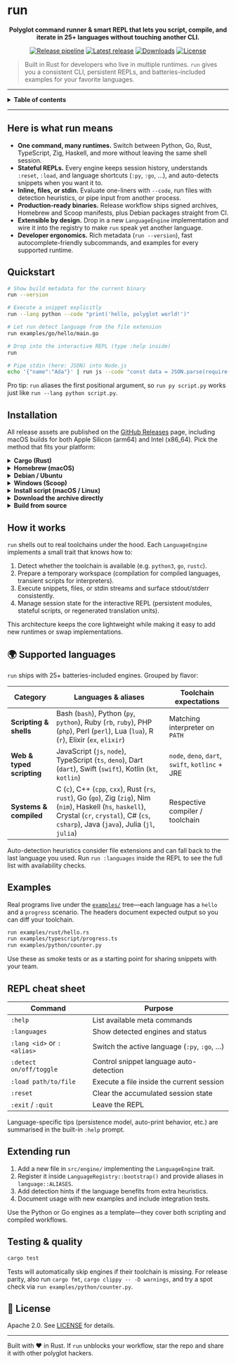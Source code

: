 # run

<p align="center">
	<strong>Polyglot command runner & smart REPL that lets you script, compile, and iterate in 25+ languages without touching another CLI.</strong>
</p>

<p align="center">
	<a href="https://github.com/Esubaalew/run/actions/workflows/release.yml"><img src="https://github.com/Esubaalew/run/actions/workflows/release.yml/badge.svg" alt="Release pipeline" /></a>
	<a href="https://github.com/Esubaalew/run/releases/latest"><img src="https://img.shields.io/github/v/release/Esubaalew/run?display_name=tag&sort=semver" alt="Latest release" /></a>
	<a href="https://github.com/Esubaalew/run/releases"><img src="https://img.shields.io/github/downloads/Esubaalew/run/total.svg" alt="Downloads" /></a>
	<a href="LICENSE"><img src="https://img.shields.io/badge/license-Apache%202.0-blue.svg" alt="License" /></a>
</p>

> Built in Rust for developers who live in multiple runtimes. `run` gives you a consistent CLI, persistent REPLs, and batteries-included examples for your favorite languages.

---

<details>
<summary><strong>Table of contents</strong></summary>

- [Highlights](#-highlights)
- [Quickstart](#-quickstart)
- [Installation](#-installation)
- [How it works](#-how-it-works)
- [Supported languages](#-supported-languages)
- [Examples](#-examples)
- [REPL cheat sheet](#-repl-cheat-sheet)
- [Extending run](#-extending-run)
- [Testing & quality](#testing--quality)
- [📄 License](#-license)

</details>

---

## Here is what run means

- **One command, many runtimes.** Switch between Python, Go, Rust, TypeScript, Zig, Haskell, and more without leaving the same shell session.
- **Stateful REPLs.** Every engine keeps session history, understands `:reset`, `:load`, and language shortcuts (`:py`, `:go`, …), and auto-detects snippets when you want it to.
- **Inline, files, or stdin.** Evaluate one-liners with `--code`, run files with detection heuristics, or pipe input from another process.
- **Production-ready binaries.** Release workflow ships signed archives, Homebrew and Scoop manifests, plus Debian packages straight from CI.
- **Extensible by design.** Drop in a new `LanguageEngine` implementation and wire it into the registry to make `run` speak yet another language.
- **Developer ergonomics.** Rich metadata (`run --version`), fast autocomplete-friendly subcommands, and examples for every supported runtime.

##  Quickstart

```bash
# Show build metadata for the current binary
run --version

# Execute a snippet explicitly
run --lang python --code "print('hello, polyglot world!')"

# Let run detect language from the file extension
run examples/go/hello/main.go

# Drop into the interactive REPL (type :help inside)
run

# Pipe stdin (here: JSON) into Node.js
echo '{"name":"Ada"}' | run js --code "const data = JSON.parse(require('fs').readFileSync(0, 'utf8')); console.log(`hi ${data.name}`)"
```

Pro tip: `run` aliases the first positional argument, so `run py script.py` works just like `run --lang python script.py`.

##  Installation

All release assets are published on the [GitHub Releases](https://github.com/Esubaalew/run/releases) page, including macOS builds for both Apple Silicon (arm64) and Intel (x86_64). Pick the method that fits your platform:

<details>
<summary><strong>Cargo (Rust)</strong></summary>

```bash
cargo install run-kit
```

> Installs the `run` binary from the [`run-kit`](https://crates.io/crates/run-kit) crate. Updating? Run `cargo install run-kit --force`.

</details>

<details>
<summary><strong>Homebrew (macOS)</strong></summary>

```bash
brew install --formula https://github.com/Esubaalew/run/releases/latest/download/homebrew-run.rb
```

>  This formula is published as a standalone file on each release; it isn’t part of the default Homebrew taps. Installing by name (`brew install homebrew-run`) will fail—always point Homebrew to the release URL above (or download the file and run `brew install ./homebrew-run.rb`).

Once the latest release artifacts are published, Homebrew automatically selects the correct macOS binary for your CPU (Intel or Apple Silicon) based on this formula.

</details>

<details>
<summary><strong>Debian / Ubuntu</strong></summary>

```bash
curl -LO https://github.com/Esubaalew/run/releases/latest/download/run-deb.sha256
DEB_FILE=$(awk '{print $2}' run-deb.sha256)
curl -LO "https://github.com/Esubaalew/run/releases/latest/download/${DEB_FILE}"
sha256sum --check run-deb.sha256
sudo apt install "./${DEB_FILE}"
```

</details>

<details>
<summary><strong>Windows (Scoop)</strong></summary>

```powershell
scoop install https://github.com/Esubaalew/run/releases/latest/download/run-scoop.json
```

</details>

<details>
<summary><strong>Install script (macOS / Linux)</strong></summary>

```bash
curl -fsSLO https://raw.githubusercontent.com/Esubaalew/run/master/scripts/install.sh
chmod +x install.sh
./install.sh --add-path           # optional: append ~/.local/bin to PATH
```

Pass `--version v0.2.0`, `--prefix /usr/local/bin`, or `--repo yourname/run` to customize the install.

</details>

<details>
<summary><strong>Download the archive directly</strong></summary>

1. Grab the `tar.gz` (macOS/Linux) or `zip` (Windows) from the latest release.
2. Extract it and copy `run` / `run.exe` onto your `PATH`.
3. Optionally execute the bundled `install.sh` to handle the copy for you.

</details>

<details>
<summary><strong>Build from source</strong></summary>

```bash
cargo install run-kit
```

The project targets Rust 1.70+. Installing from crates.io gives you the same `run` binary that CI publishes; use `--force` when upgrading to a newer release.

</details>

##  How it works

`run` shells out to real toolchains under the hood. Each `LanguageEngine` implements a small trait that knows how to:

1. Detect whether the toolchain is available (e.g. `python3`, `go`, `rustc`).
2. Prepare a temporary workspace (compilation for compiled languages, transient scripts for interpreters).
3. Execute snippets, files, or stdin streams and surface stdout/stderr consistently.
4. Manage session state for the interactive REPL (persistent modules, stateful scripts, or regenerated translation units).

This architecture keeps the core lightweight while making it easy to add new runtimes or swap implementations.

## 🌍 Supported languages

`run` ships with 25+ batteries-included engines. Grouped by flavor:

| Category                  | Languages & aliases                                                                                                                                                                                    | Toolchain expectations                           |
| ------------------------- | ------------------------------------------------------------------------------------------------------------------------------------------------------------------------------------------------------ | ------------------------------------------------ |
| **Scripting & shells**    | Bash (`bash`), Python (`py`, `python`), Ruby (`rb`, `ruby`), PHP (`php`), Perl (`perl`), Lua (`lua`), R (`r`), Elixir (`ex`, `elixir`)                                                                 | Matching interpreter on `PATH`                   |
| **Web & typed scripting** | JavaScript (`js`, `node`), TypeScript (`ts`, `deno`), Dart (`dart`), Swift (`swift`), Kotlin (`kt`, `kotlin`)                                                                                          | `node`, `deno`, `dart`, `swift`, `kotlinc` + JRE |
| **Systems & compiled**    | C (`c`), C++ (`cpp`, `cxx`), Rust (`rs`, `rust`), Go (`go`), Zig (`zig`), Nim (`nim`), Haskell (`hs`, `haskell`), Crystal (`cr`, `crystal`), C# (`cs`, `csharp`), Java (`java`), Julia (`jl`, `julia`) | Respective compiler / toolchain                  |

Auto-detection heuristics consider file extensions and can fall back to the last language you used. Run `run :languages` inside the REPL to see the full list with availability checks.

##  Examples

Real programs live under the [`examples/`](examples) tree—each language has a `hello` and a `progress` scenario. The headers document expected output so you can diff your toolchain.

```bash
run examples/rust/hello.rs
run examples/typescript/progress.ts
run examples/python/counter.py
```

Use these as smoke tests or as a starting point for sharing snippets with your team.

##  REPL cheat sheet

| Command                    | Purpose                                      |
| -------------------------- | -------------------------------------------- |
| `:help`                    | List available meta commands                 |
| `:languages`               | Show detected engines and status             |
| `:lang <id>` or `:<alias>` | Switch the active language (`:py`, `:go`, …) |
| `:detect on/off/toggle`    | Control snippet language auto-detection      |
| `:load path/to/file`       | Execute a file inside the current session    |
| `:reset`                   | Clear the accumulated session state          |
| `:exit` / `:quit`          | Leave the REPL                               |

Language-specific tips (persistence model, auto-print behavior, etc.) are summarised in the built-in `:help` prompt.

##  Extending run

1. Add a new file in `src/engine/` implementing the `LanguageEngine` trait.
2. Register it inside `LanguageRegistry::bootstrap()` and provide aliases in `language::ALIASES`.
3. Add detection hints if the language benefits from extra heuristics.
4. Document usage with new examples and include integration tests.

Use the Python or Go engines as a template—they cover both scripting and compiled workflows.

## Testing & quality

```bash
cargo test
```

Tests will automatically skip engines if their toolchain is missing. For release parity, also run `cargo fmt`, `cargo clippy -- -D warnings`, and try a spot check via `run examples/python/counter.py`.



## 📄 License

Apache 2.0. See [LICENSE](LICENSE) for details.

---

Built with ❤️ in Rust. If `run` unblocks your workflow, star the repo and share it with other polyglot hackers.
